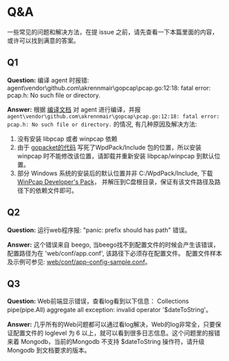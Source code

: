 # Q&A

一些常见的问题和解决方法，在提 issue 之前，请先查看一下本篇里面的内容，或许可以找到满意的答案。

## Q1

**Question:** 编译 agent 时报错: agent\vendor\github.com\akrennmair\gopcap\pcap.go:12:18: fatal error: pcap.h: No such file or directory.

**Answer:** 根据 [编译文档](https://github.com/ysrc/yulong-hids/blob/master/docs/build.md) 对 agent 进行编译，并报 `agent\vendor\github.com\akrennmair\gopcap\pcap.go:12:18: fatal error: pcap.h: No such file or directory.` 的情况, 有几种原因及解决方法:

1. 没有安装 libpcap 或者 winpcap 依赖
2. 由于 [gopacket的代码](https://github.com/google/gopacket/blob/master/pcap/pcap.go#L17) 写死了WpdPack/Include 包的位置，所以安装 winpcap 时不能修改该位置，请卸载并重新安装 libpcap/winpcap 到默认位置。
3. 部分 Windows 系统的安装后的默认位置并非 C:/WpdPack/Include, 下载 [WinPcap Developer's Pack](https://www.winpcap.org/devel.htm)， 并解压到C盘根目录，保证有该文件路径及路径下的依赖文件即可。

## Q2

**Question:** 运行web程序报: "panic: prefix should has path" 错误。

**Answer:** 这个错误来自 beego, 当beego找不到配置文件的时候会产生该错误， 配置路径为在 'web/conf/app.conf', 该路径下必须存在配置文件。 配置文件样本及示例可参见: [web/conf/app-config-sample.conf](https://github.com/ysrc/yulong-hids/blob/master/web/conf/app-config-sample.conf)。

## Q3

**Question:** Web前端显示错误，查看log看到以下信息： Collections pipe(pipe.All) aggregate all exception: invalid operator '$dateToString'。

**Answer:** 几乎所有的Web问题都可以通过看log解决，Web的log非常全，只要保证配置文件的 loglevel 为 6 以上，就可以看到很多日志信息。这个问题里的报错来着 Mongodb，当前的Mongodb 不支持 $dateToString 操作符，请升级 Mongodb 到文档要求的版本。

